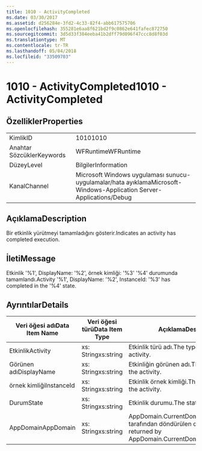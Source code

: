 ```yaml
---
title: 1010 - ActivityCompleted
ms.date: 03/30/2017
ms.assetid: d256284e-3fd2-4c33-82f4-abb617575706
ms.openlocfilehash: 355281e6aa8f621bd2f9c0862e641fafec872750
ms.sourcegitcommit: 3d5d33f384eeba41b2dff79d096f47ccc8d8f03d
ms.translationtype: MT
ms.contentlocale: tr-TR
ms.lasthandoff: 05/04/2018
ms.locfileid: "33509703"
---
```

# <a name="1010---activitycompleted"></a><span data-ttu-id="0bed0-102">1010 - ActivityCompleted</span><span class="sxs-lookup"><span data-stu-id="0bed0-102">1010 - ActivityCompleted</span></span>
## <a name="properties"></a><span data-ttu-id="0bed0-103">Özellikler</span><span class="sxs-lookup"><span data-stu-id="0bed0-103">Properties</span></span>  
  
|||  
|-|-|  
|<span data-ttu-id="0bed0-104">Kimlik</span><span class="sxs-lookup"><span data-stu-id="0bed0-104">ID</span></span>|<span data-ttu-id="0bed0-105">1010</span><span class="sxs-lookup"><span data-stu-id="0bed0-105">1010</span></span>|  
|<span data-ttu-id="0bed0-106">Anahtar Sözcükler</span><span class="sxs-lookup"><span data-stu-id="0bed0-106">Keywords</span></span>|<span data-ttu-id="0bed0-107">WFRuntime</span><span class="sxs-lookup"><span data-stu-id="0bed0-107">WFRuntime</span></span>|  
|<span data-ttu-id="0bed0-108">Düzey</span><span class="sxs-lookup"><span data-stu-id="0bed0-108">Level</span></span>|<span data-ttu-id="0bed0-109">Bilgiler</span><span class="sxs-lookup"><span data-stu-id="0bed0-109">Information</span></span>|  
|<span data-ttu-id="0bed0-110">Kanal</span><span class="sxs-lookup"><span data-stu-id="0bed0-110">Channel</span></span>|<span data-ttu-id="0bed0-111">Microsoft Windows uygulaması sunucu-uygulamalar/hata ayıklama</span><span class="sxs-lookup"><span data-stu-id="0bed0-111">Microsoft-Windows-Application Server-Applications/Debug</span></span>|  
  
## <a name="description"></a><span data-ttu-id="0bed0-112">Açıklama</span><span class="sxs-lookup"><span data-stu-id="0bed0-112">Description</span></span>  
 <span data-ttu-id="0bed0-113">Bir etkinlik yürütmeyi tamamladığını gösterir.</span><span class="sxs-lookup"><span data-stu-id="0bed0-113">Indicates an activity has completed execution.</span></span>  
  
## <a name="message"></a><span data-ttu-id="0bed0-114">İleti</span><span class="sxs-lookup"><span data-stu-id="0bed0-114">Message</span></span>  
 <span data-ttu-id="0bed0-115">Etkinlik '%1', DisplayName: '%2', örnek kimliği: '%3' '%4' durumunda tamamlandı.</span><span class="sxs-lookup"><span data-stu-id="0bed0-115">Activity '%1', DisplayName: '%2', InstanceId: '%3' has completed in the '%4' state.</span></span>  
  
## <a name="details"></a><span data-ttu-id="0bed0-116">Ayrıntılar</span><span class="sxs-lookup"><span data-stu-id="0bed0-116">Details</span></span>  
  
|<span data-ttu-id="0bed0-117">Veri öğesi adı</span><span class="sxs-lookup"><span data-stu-id="0bed0-117">Data Item Name</span></span>|<span data-ttu-id="0bed0-118">Veri öğesi türü</span><span class="sxs-lookup"><span data-stu-id="0bed0-118">Data Item Type</span></span>|<span data-ttu-id="0bed0-119">Açıklama</span><span class="sxs-lookup"><span data-stu-id="0bed0-119">Description</span></span>|  
|--------------------|--------------------|-----------------|  
|<span data-ttu-id="0bed0-120">Etkinlik</span><span class="sxs-lookup"><span data-stu-id="0bed0-120">Activity</span></span>|<span data-ttu-id="0bed0-121">xs: String</span><span class="sxs-lookup"><span data-stu-id="0bed0-121">xs:string</span></span>|<span data-ttu-id="0bed0-122">Etkinlik türü adı.</span><span class="sxs-lookup"><span data-stu-id="0bed0-122">The type name of the activity.</span></span>|  
|<span data-ttu-id="0bed0-123">Görünen adı</span><span class="sxs-lookup"><span data-stu-id="0bed0-123">DisplayName</span></span>|<span data-ttu-id="0bed0-124">xs: String</span><span class="sxs-lookup"><span data-stu-id="0bed0-124">xs:string</span></span>|<span data-ttu-id="0bed0-125">Etkinliğin görünen adı.</span><span class="sxs-lookup"><span data-stu-id="0bed0-125">The display name of the activity.</span></span>|  
|<span data-ttu-id="0bed0-126">örnek kimliği</span><span class="sxs-lookup"><span data-stu-id="0bed0-126">InstanceId</span></span>|<span data-ttu-id="0bed0-127">xs: String</span><span class="sxs-lookup"><span data-stu-id="0bed0-127">xs:string</span></span>|<span data-ttu-id="0bed0-128">Etkinlik örnek kimliği.</span><span class="sxs-lookup"><span data-stu-id="0bed0-128">The instance id of the activity.</span></span>|  
|<span data-ttu-id="0bed0-129">Durum</span><span class="sxs-lookup"><span data-stu-id="0bed0-129">State</span></span>|<span data-ttu-id="0bed0-130">xs: String</span><span class="sxs-lookup"><span data-stu-id="0bed0-130">xs:string</span></span>|<span data-ttu-id="0bed0-131">Etkinlik durumu.</span><span class="sxs-lookup"><span data-stu-id="0bed0-131">The state of the activity.</span></span>|  
|<span data-ttu-id="0bed0-132">AppDomain</span><span class="sxs-lookup"><span data-stu-id="0bed0-132">AppDomain</span></span>|<span data-ttu-id="0bed0-133">xs: String</span><span class="sxs-lookup"><span data-stu-id="0bed0-133">xs:string</span></span>|<span data-ttu-id="0bed0-134">AppDomain.CurrentDomain.FriendlyName tarafından döndürülen dize.</span><span class="sxs-lookup"><span data-stu-id="0bed0-134">The string returned by AppDomain.CurrentDomain.FriendlyName.</span></span>|
